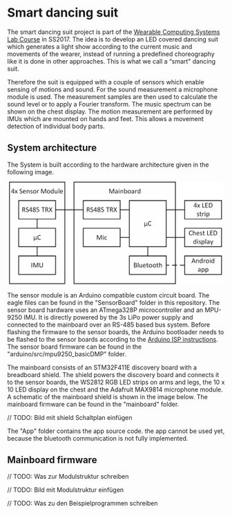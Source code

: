 # Smart dancing suit

The smart dancing suit project is part of the [Wearable Computing Systems Lab Course](https://es.informatik.uni-freiburg.de/teaching/wearable-lab) in SS2017. The idea is to develop an LED covered dancing suit which generates a light show according to the current music and movements of the wearer, instead of running a predefined choreography like it is done in other approaches. This is what we call a “smart" dancing suit.

Therefore the suit is equipped with a couple of sensors which enable sensing of motions and sound.
For the sound measurement a microphone module is used. The measurement samples are then used to calculate the sound level or to apply a Fourier transform. The music spectrum can be shown on the chest display.
The motion measurement are performed by IMUs which are mounted on hands and feet. This allows a movement detection of individual body parts.


## System architecture

The System is built according to the hardware architecture given in the following image.

<img src="poster/ledSuitSchematic.png" width="500">

The sensor module is an Arduino compatible custom circuit board. The eagle files can be found in the "SensorBoard" folder in this repository. The sensor board hardware uses an ATmega328P microcontroller and an MPU-9250 IMU. It is directly powered by the 3s LiPo power supply and connected to the mainboard over an RS-485 based bus system.
Before flashing the firmware to the sensor boards, the Arduino bootloader needs to be flashed to the sensor boards according to the [Arduino ISP instructions](https://www.arduino.cc/en/Tutorial/ArduinoISP). The sensor board firmware can be found in the "arduino/src/mpu9250_basicDMP" folder.

The mainboard consists of an STM32F411E discovery board with a breadboard shield. The shield powers the discovery board and connects it to the sensor boards, the WS2812 RGB LED strips on arms and legs, the 10 x 10 LED display on the chest and the Adafruit MAX9814 microphone module. A schematic of the mainboard shield is shown in the image below. The mainboard firmware can be found in the "mainboard" folder.

// TODO: Bild mit shield Schaltplan einfügen

The "App" folder contains the app source code. the app cannot be used yet, because the bluetooth communication is not fully implemented.


## Mainboard firmware

// TODO: Was zur Modulstruktur schreiben

// TODO: Bild mit Modulstruktur einfügen

// TODO: Was zu den Beispielprogrammen schreiben